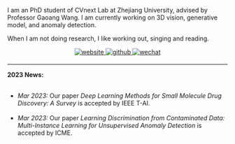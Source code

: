 I am an PhD student of CVnext Lab at Zhejiang University, advised by Professor Gaoang Wang. I am currently working on 3D vision, generative model, and anomaly detection.

When I am not doing research, I like working out, singing and reading.

<div align="center">
<a href="https://whxf7.github.io/" target="_blank">
<img src=https://img.shields.io/badge/home-%239cf.svg?&style=for-the-badge&logo=github&logoColor=white alt=website style="margin-bottom: 5px;" />
</a>
<a href="https://github.com/whxf7" target="_blank">
<img src=https://img.shields.io/badge/github-%2324292e.svg?&style=for-the-badge&logo=github&logoColor=white alt=github style="margin-bottom: 5px;" />
</a>
 <a href="./src/wechat.jpg" target="_blank">
<img src=https://img.shields.io/badge/wechat-%a3c62b.svg?&style=for-the-badge&logo=wechat&logoColor=white alt=wechat style="margin-bottom: 5px;" />
</a>  
</div>


<hr style="height:2px;border-width:0;color:gray;background-color:gray">
<b><i class="fa-solid fa-pen-to-square" style="font-size:24px"></i> 2023 News:</b><br><br>

<ul>
	<li><i>Mar 2023:</i> <i class="fa-regular fa-note-sticky" style="font-size:20px"></i> Our paper <i>Deep Learning Methods for Small Molecule Drug Discovery: A Survey</i> is accepted by IEEE T-AI.
	</li><br>
	<li><i>Mar 2023:</i> <i class="fa-regular fa-note-sticky" style="font-size:20px"></i> Our paper <i>Learning Discrimination from Contaminated Data: Multi-Instance Learning for Unsupervised Anomaly Detection</i> is accepted by ICME.
	</li><br>
</ul>
